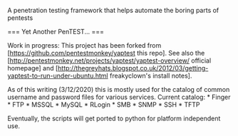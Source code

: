 A penetration testing framework that helps automate the boring parts of pentests

=== Yet Another PenTEST... ===

Work in progress: This project has been forked from [https://github.com/pentestmonkey/yaptest this repo].  See also the [http://pentestmonkey.net/projects/yaptest/yaptest-overview/ official homepage] and [http://thegreyhats.blogspot.co.uk/2012/03/getting-yaptest-to-run-under-ubuntu.html freakyclown's install notes].

As of this writing (3/12/2020) this is mostly used for the catalog of common username and password files for various services. Current catalog: 
	* Finger
	* FTP
	* MSSQL
	* MySQL
	* RLogin
	* SMB
	* SNMP
	* SSH
	* TFTP

Eventually, the scripts will get ported to python for platform independent use.